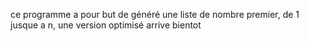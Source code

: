 ce programme a pour but de généré une liste de nombre premier, de 1 jusque a n, une version optimisé arrive bientot

